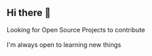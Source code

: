 ## Hi there 👋

Looking for Open Source Projects to contribute </br>
</br>
I'm always open to learning new things
